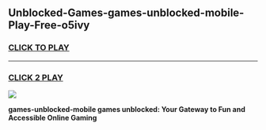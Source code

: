 
## Unblocked-Games-games-unblocked-mobile-Play-Free-o5ivy
<h3>
<a href="https://premium76.site?title=games-unblocked-mobile&ref=10A">CLICK TO PLAY</a></h3>
<hr>

<h3>
<a href="https://premium76.site?title=games-unblocked-mobile&ref=10A">CLICK 2 PLAY</a>
  
</h3>

<a href="https://premium76.site?title=games-unblocked-mobile&ref=10A"><img src="https://clearcache.store/games.png"></a>


**games-unblocked-mobile games unblocked: Your Gateway to Fun and Accessible Online Gaming**
